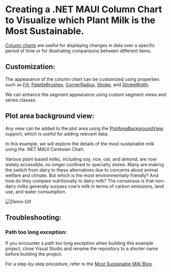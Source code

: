 # Creating a .NET MAUI Column Chart to Visualize which Plant Milk is the Most Sustainable.

[Column charts](https://www.syncfusion.com/maui-controls/maui-cartesian-charts/chart-types/maui-column-chart) are useful for displaying changes in data over a specific period of time or for illustrating comparisons between different items.

## Customization:
The appearance of the column chart can be customized using properties such as [Fill](https://help.syncfusion.com/cr/maui/Syncfusion.Maui.Charts.ChartSeries.html#Syncfusion_Maui_Charts_ChartSeries_Fill), [PaletteBrushes](https://help.syncfusion.com/cr/maui/Syncfusion.Maui.Charts.SfCartesianChart.html#Syncfusion_Maui_Charts_SfCartesianChart_PaletteBrushes), [CornerRadius](https://help.syncfusion.com/cr/maui/Syncfusion.Maui.Charts.ColumnSeries.html#Syncfusion_Maui_Charts_ColumnSeries_CornerRadius), [Stroke](https://help.syncfusion.com/cr/maui/Syncfusion.Maui.Charts.ColumnSeries.html#Syncfusion_Maui_Charts_ColumnSeries_Stroke), and [StrokeWidth](https://help.syncfusion.com/cr/maui/Syncfusion.Maui.Charts.XYDataSeries.html#Syncfusion_Maui_Charts_XYDataSeries_StrokeWidth).

We can enhance the segment appearance using custom segment views and series classes.

## Plot area background view:
Any view can be added to the plot area using the [PlotAreaBackgroundView](https://help.syncfusion.com/maui/cartesian-charts/appearance#plotting-area-customization) support, which is useful for adding relevant data.

In this example, we will explore the details of the most sustainable milk using the .NET MAUI Cartesian Chart.

Various plant-based milks, including soy, rice, oat, and almond, are now widely accessible, no longer confined to specialty stores. Many are making the switch from dairy to these alternatives due to concerns about animal welfare and climate. But which is the most environmentally friendly? And how do they compare nutritionally to dairy milk? The consensus is that non-dairy milks generally surpass cow’s milk in terms of carbon emissions, land use, and water consumption.

![Demo-Gif](https://github.com/SyncfusionExamples/Creating-a-.NET-MAUI-Column-Chart-to-Visualize-which-Plant-Milk-is-the-Most-Sustainable/assets/103025761/9f9815b1-2dba-46fd-893e-4a8c32e42139)



## Troubleshooting:
### Path too long exception:
If you encounter a path too long exception when building this example project, close Visual Studio and rename the repository to a shorter name before building the project. 

For a step-by-step procedure, refer to the [Most Sustainable Milk Blog](https://www.syncfusion.com/maui-controls/maui-cartesian-charts/chart-types/maui-column-chart).
